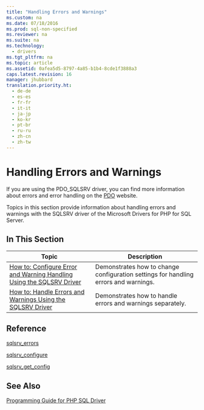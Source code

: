 ```yaml
---
title: "Handling Errors and Warnings"
ms.custom: na
ms.date: 07/18/2016
ms.prod: sql-non-specified
ms.reviewer: na
ms.suite: na
ms.technology: 
  - drivers
ms.tgt_pltfrm: na
ms.topic: article
ms.assetid: 0afea5d5-8797-4a85-b1b4-8cde1f3888a3
caps.latest.revision: 16
manager: jhubbard
translation.priority.ht: 
  - de-de
  - es-es
  - fr-fr
  - it-it
  - ja-jp
  - ko-kr
  - pt-br
  - ru-ru
  - zh-cn
  - zh-tw
---
```

# Handling Errors and Warnings
If you are using the PDO_SQLSRV driver, you can find more information about errors and error handling on the [PDO](http://go.microsoft.com/fwlink/?LinkID=187441) website.  
  
Topics in this section provide information about handling errors and warnings with the SQLSRV driver of the Microsoft Drivers for PHP for SQL Server.  
  
## In This Section  
  
|Topic|Description|  
|---------|---------------|  
|[How to: Configure Error and Warning Handling Using the SQLSRV Driver](../Topic/How%20to:%20Configure%20Error%20and%20Warning%20Handling%20Using%20the%20SQLSRV%20Driver.md)|Demonstrates how to change configuration settings for handling errors and warnings.|  
|[How to: Handle Errors and Warnings Using the SQLSRV Driver](../Topic/How%20to:%20Handle%20Errors%20and%20Warnings%20Using%20the%20SQLSRV%20Driver.md)|Demonstrates how to handle errors and warnings separately.|  
  
## Reference  
[sqlsrv_errors](../content/sqlsrv_errors.md)  
  
[sqlsrv_configure](../content/sqlsrv_configure.md)  
  
[sqlsrv_get_config](../content/sqlsrv_get_config.md)  
  
## See Also  
[Programming Guide for PHP SQL Driver](../content/Programming-Guide-for-PHP-SQL-Driver.md)
  
